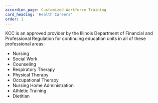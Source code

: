 ```yaml
---
accordion_page: Customized Workforce Training
card_heading: 'Health Careers'
order: 1
---
```

KCC is an approved provider by the Illinois Department of Financial and Professional
Regulation for continuing education units in all of these professional&nbsp;areas:

* Nursing
* Social Work
* Counseling
* Respiratory Therapy
* Physical Therapy
* Occupational Therapy
* Nursing Home Administration
* Athletic Training
* Dietitian
